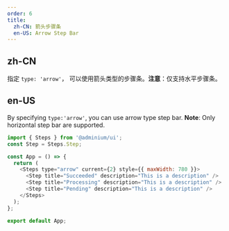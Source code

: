 ```yaml
---
order: 6
title:
  zh-CN: 箭头步骤条
  en-US: Arrow Step Bar
---
```


## zh-CN

指定 `type: 'arrow'`， 可以使用箭头类型的步骤条。**注意**：仅支持水平步骤条。

## en-US

By specifying `type:'arrow'`, you can use arrow type step bar. **Note**: Only horizontal step bar are supported.

```js
import { Steps } from '@adminium/ui';
const Step = Steps.Step;

const App = () => {
  return (
    <Steps type="arrow" current={2} style={{ maxWidth: 780 }}>
      <Step title="Succeeded" description="This is a description" />
      <Step title="Processing" description="This is a description" />
      <Step title="Pending" description="This is a description" />
    </Steps>
  );
};

export default App;
```

